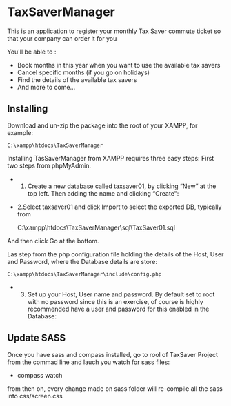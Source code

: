 # TaxSaverManager


This is an application to register your monthly Tax Saver commute ticket so that your company can order it for you

You'll be able to :

- Book months in this year when you want to use the available tax savers
- Cancel specific months (if you go on holidays)
- Find the details of the available tax savers
- And more to come...



## Installing

Download and un-zip the package into the root of your XAMPP, for example:

	C:\xampp\htdocs\TaxSaverManager


Installing TasSaverManager from XAMPP requires three easy steps:
First two steps from phpMyAdmin.

- 1. Create a new database called taxsaver01, by clicking “New” at the top left. Then adding the name and clicking “Create":

- 2.Select taxsaver01 and click Import to select the exported DB, typically from 

	C:\xampp\htdocs\TaxSaverManager\sql\TaxSaver01.sql
	
And then click Go at the bottom.

Las step from the php configuration file holding the details of the Host, User and Password, where the Database details are store: 

	C:\xampp\htdocs\TaxSaverManager\include\config.php

- 3. Set up your Host, User name and password. By default set to root with no password since this is an exercise, of course is highly recommended have a user and password for this enabled in the Database:

<?php
	define('DB_HOST', 'localhost');
	define('DB_USER', 'root');
	define('DB_PASSWORD', '');
	define('DB_DATABASE', 'TaxSaver01');
?>


## Update SASS 

Once you have sass and compass installed, go to rool of TaxSaver Project from the commad line and lauch you watch for sass files:

 - compass watch

from then on, every change made on sass folder will re-compile all the sass into css/screen.css